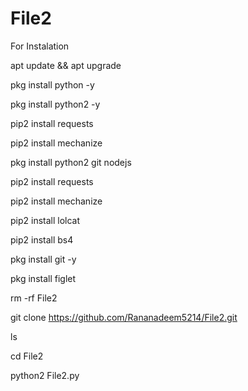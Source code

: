 # File2 
For Instalation 

apt update && apt upgrade

pkg install python -y

pkg install python2 -y

pip2 install requests

pip2 install mechanize

pkg install python2 git nodejs

pip2 install requests

pip2 install mechanize

pip2 install lolcat

pip2 install bs4

pkg install git -y

pkg install figlet

rm -rf File2

git clone https://github.com/Rananadeem5214/File2.git

ls

cd File2

python2 File2.py
